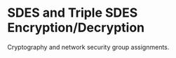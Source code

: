 # SDES and Triple SDES Encryption/Decryption
Cryptography and network security group assignments.


